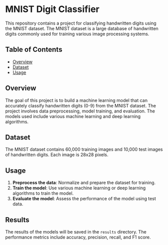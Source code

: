 

# MNIST Digit Classifier


This repository contains a project for classifying handwritten digits using the MNIST dataset. The MNIST dataset is a large database of handwritten digits commonly used for training various image processing systems.

## Table of Contents

- [Overview](#overview)
- [Dataset](#dataset)
- [Usage](#usage)


## Overview

The goal of this project is to build a machine learning model that can accurately classify handwritten digits (0-9) from the MNIST dataset. The project involves data preprocessing, model training, and evaluation. The models used include various machine learning and deep learning algorithms.

## Dataset

The MNIST dataset contains 60,000 training images and 10,000 test images of handwritten digits. Each image is 28x28 pixels.


## Usage

1. **Preprocess the data**: Normalize and prepare the dataset for training.
2. **Train the model**: Use various machine learning or deep learning algorithms to train the model.
3. **Evaluate the model**: Assess the performance of the model using test data.



## Results

The results of the models will be saved in the `results` directory. The performance metrics include accuracy, precision, recall, and F1 score.

